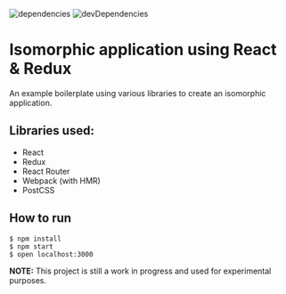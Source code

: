![dependencies](https://david-dm.org/andolf/react-redux-demo.svg) ![devDependencies](https://david-dm.org/andolf/react-redux-demo/dev-status.svg)

# Isomorphic application using React & Redux

An example boilerplate using various libraries to create an isomorphic application.

## Libraries used:
- React
- Redux
- React Router
- Webpack (with HMR)
- PostCSS

## How to run

```
$ npm install
$ npm start
$ open localhost:3000
```

**NOTE:** This project is still a work in progress and used for experimental purposes.
